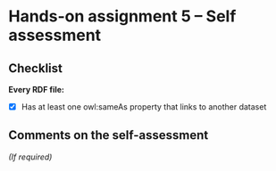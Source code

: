# Hands-on assignment 5 – Self assessment

## Checklist

**Every RDF file:**

- [X] Has at least one owl:sameAs property that links to another dataset


## Comments on the self-assessment
_(If required)_
